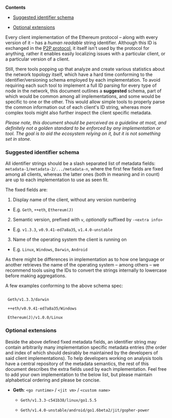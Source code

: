 <!-- START doctoc generated TOC please keep comment here to allow auto update -->

<!-- DON'T EDIT THIS SECTION, INSTEAD RE-RUN doctoc TO UPDATE -->

**Contents**



- [Suggested identifier schema](#suggested-identifier-schema)

- [Optional extensions](#optional-extensions)



<!-- END doctoc generated TOC please keep comment here to allow auto update -->



Every client implementation of the Ethereum protocol – along with every version of it – has a *human readable* string identifier. Although this ID is exchanged in the [P2P protocol](http://wikijs.ethereum.wiki/%C3%90%CE%9EVp2p-Wire-Protocol#p2p), it itself isn't used by the protocol for anything, rather it enables easily localizing issues with a particular client, or a particular version of a client.



Still, there tools popping up that analyze and create various statistics about the network topology itself, which have a hard time conforming to the identifier/versioning schema employed by each implementation. To avoid requiring each such tool to implement a full ID parsing for every type of node in the network, this document outlines a **suggested** schema, part of which would be common among all implementations, and some would be specific to one or the other. This would allow simple tools to properly parse the common information out of each client's ID string, whereas more complex tools might also further inspect the client specific metadata.



*Please note, this document should be perceived as a guideline at most, and definitely not a golden standard to be enforced by any implementation or tool. The goal is to aid the ecosystem relying on it, but it is not something set in stone.*



### Suggested identifier schema



All identifier strings should be a slash separated list of metadata fields: `metadata-1/metadata-2/.../metadata-n`, where the first few fields are fixed among all clients, whereas the latter ones (both in meaning and in count) are up to each implementation to use as seen fit.



The fixed fields are:

 1. Display name of the client, without any version numbering

   * E.g. `Geth`, `++eth`, `Ethereum(J)`

 2. Semantic version, prefixed with `v`, *optionally* suffixed by `-<extra info>`

   * E.g. `v1.3.3`, `v0.9.41-ed7a8a35`, `v1.4.0-unstable`

 3. Name of the operating system the client is running on

   * E.g. `Linux`, `Windows`, `Darwin`, `Android`



As there might be differences in implementation as to how one language or another retrieves the name of the operating system – among others – we recommend tools using the IDs to convert the strings internally to lowercase before making aggregations.



A few examples conforming to the above schema spec:



```

 Geth/v1.3.3/darwin

 ++eth/v0.9.41-ed7a8a35/Windows

 Ethereum(J)/v1.0.0/Linux

```



### Optional extensions



Beside the above defined fixed metadata fields, an identifier string may contain arbitrarily many implementation specific metadata entries (the order and index of which should desirably be maintained by the developers of said client implementations). To help developers working on analysis tools have a central repository of the metadata semantics, the rest of this document describes the extra fields used by each implementation. Feel free to add your own implementation to the below list, but please maintain alphabetical ordering and please be concise.



 * **Geth**: `<go runtime>` / `<jit vm>` / `<custom name>`

   * `Geth/v1.3.3-c541b38/linux/go1.5.5`

   * `Geth/v1.4.0-unstable/android/go1.6beta2/jit/gopher-power`